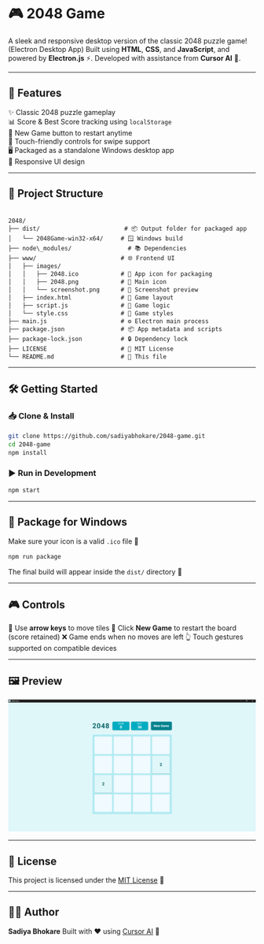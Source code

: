 # 🎮 2048 Game

A sleek and responsive desktop version of the classic 2048 puzzle game! (Electron Desktop App) Built using **HTML**, **CSS**, and **JavaScript**, and powered by **Electron.js** ⚡. Developed with assistance from **Cursor AI** 🤖.

---

## 🚀 Features

✨ Classic 2048 puzzle gameplay  
📊 Score & Best Score tracking using `localStorage`  
🔁 New Game button to restart anytime  
📱 Touch-friendly controls for swipe support  
🖥️ Packaged as a standalone Windows desktop app  
🎨 Responsive UI design

---

## 📁 Project Structure

```

2048/
├── dist/                        # 📦 Output folder for packaged app
│   └── 2048Game-win32-x64/     # 🪟 Windows build
├── node\_modules/                # 📚 Dependencies
├── www/                        # 🌐 Frontend UI
│   ├── images/
│   │   ├── 2048.ico            # 🧊 App icon for packaging
│   │   ├── 2048.png            # 🎯 Main icon
│   │   └── screenshot.png      # 📸 Screenshot preview
│   ├── index.html              # 🧩 Game layout
│   ├── script.js               # 🧠 Game logic
│   └── style.css               # 🎨 Game styles
├── main.js                     # ⚙️ Electron main process
├── package.json                # 📦 App metadata and scripts
├── package-lock.json           # 🔒 Dependency lock
├── LICENSE                     # 📄 MIT License
└── README.md                   # 📘 This file

````

---

## 🛠️ Getting Started

### 📥 Clone & Install

```bash
git clone https://github.com/sadiyabhokare/2048-game.git
cd 2048-game
npm install
````

### ▶️ Run in Development

```bash
npm start
```

---

## 🧾 Package for Windows

Make sure your icon is a valid `.ico` file 📌

```bash
npm run package
```

The final build will appear inside the `dist/` directory 📁

---

## 🎮 Controls

🎯 Use **arrow keys** to move tiles
🔄 Click **New Game** to restart the board (score retained)
❌ Game ends when no moves are left
👆 Touch gestures supported on compatible devices

---

## 🖼️ Preview

![Screenshot](./www/images/screenshot.png)

---

## 📄 License

This project is licensed under the [MIT License](LICENSE) 📝

---

## 👩‍💻 Author

**Sadiya Bhokare**
Built with ❤️ using [Cursor AI](https://www.cursor.so/) 🤝
